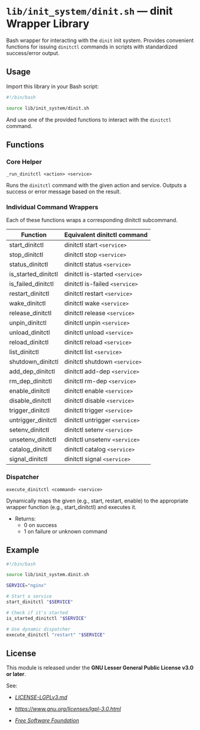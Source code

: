 # `lib/init_system/dinit.sh` — dinit Wrapper Library

Bash wrapper for interacting with the `dinit` init system. Provides convenient functions for issuing `dinitctl` commands in scripts with standardized success/error output.

## Usage

Import this library in your Bash script:

```bash
#!/bin/bash

source lib/init_system/dinit.sh
```

And use one of the provided functions to interact with the `dinitctl` command.

## Functions

### Core Helper

`_run_dinitctl <action> <service>`

Runs the `dinitctl` command with the given action and service. Outputs a success or error message based on the result.

### Individual Command Wrappers

Each of these functions wraps a corresponding dinitctl subcommand.

| **Function**        | **Equivalent dinitctl command** |
|---------------------|---------------------------------|
| start_dinitctl      | dinitctl start `<service>`      |
| stop_dinitctl       | dinitctl stop `<service>`       |
| status_dinitctl     | dinitctl status `<service>`     |
| is_started_dinitctl | dinitctl is-started `<service>` |
| is_failed_dinitctl  | dinitctl is-failed `<service>`  |
| restart_dinitctl    | dinitctl restart `<service>`    |
| wake_dinitctl       | dinitctl wake `<service>`       |
| release_dinitctl    | dinitctl release `<service>`    |
| unpin_dinitctl      | dinitctl unpin `<service>`      |
| unload_dinitctl     | dinitctl unload `<service>`     |
| reload_dinitctl     | dinitctl reload `<service>`     |
| list_dinitctl       | dinitctl list `<service>`       |
| shutdown_dinitctl   | dinitctl shutdown `<service>`   |
| add_dep_dinitctl    | dinitctl add-dep `<service>`    |
| rm_dep_dinitctl     | dinitctl rm-dep `<service>`     |
| enable_dinitctl     | dinitctl enable `<service>`     |
| disable_dinitctl    | dinitctl disable `<service>`    |
| trigger_dinitctl    | dinitctl trigger `<service>`    |
| untrigger_dinitctl  | dinitctl untrigger `<service>`  |
| setenv_dinitctl     | dinitctl setenv `<service>`     |
| unsetenv_dinitctl   | dinitctl unsetenv `<service>`   |
| catalog_dinitctl    | dinitctl catalog `<service>`    |
| signal_dinitctl     | dinitctl signal `<service>`     |

### Dispatcher

`execute_dinitctl <command> <service>`

Dynamically maps the given <command> (e.g., start, restart, enable) to the appropriate wrapper function (e.g., start_dinitctl) and executes it.

- Returns:
  - 0 on success
  - 1 on failure or unknown command

## Example

```bash
#!/bin/bash

source lib/init_system.dinit.sh

SERVICE="nginx"

# Start a service
start_dinitctl "$SERVICE"

# Check if it's started
is_started_dinitctl "$SERVICE"

# Use dynamic dispatcher
execute_dinitctl "restart" "$SERVICE"
```

## License

This module is released under the **GNU Lesser General Public License v3.0 or later**.

See:

- [_LICENSE-LGPLv3.md_](https://github.com/Archetypum/tum-bash/blob/master/LICENSE-LGPLv3.md)

- _https://www.gnu.org/licenses/lgpl-3.0.html_

- [_Free Software Foundation_](https://www.fsf.org/)
